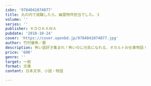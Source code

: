```yaml
---
isbn: '9784041074077'
title: 丸の内で就職したら、幽霊物件担当でした。３
volume: ''
series: ''
publisher: ＫＤＯＫＡＷＡ
pubdate: '2018-10-24'
cover: 'https://cover.openbd.jp/9784041074077.jpg'
author: 竹村優希／著
description: 怖い話好き集まれ！怖いのに元気になれる、オカルトお仕事物語！
price: '600'
genre: ''
target: 一般
format: 文庫
content: 日本文学、小説・物語

---
```

